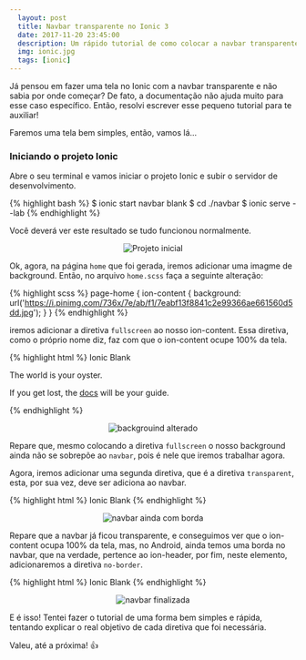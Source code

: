 ```yaml
---
  layout: post
  title: Navbar transparente no Ionic 3
  date: 2017-11-20 23:45:00
  description: Um rápido tutorial de como colocar a navbar transparente no Ionic 3.
  img: ionic.jpg
  tags: [ionic]
---
```


Já pensou em fazer uma tela no Ionic com a navbar transparente e não sabia por onde começar? De fato, a documentação não ajuda muito para esse caso específico. Então, resolvi escrever esse pequeno tutorial para te auxiliar!

Faremos uma tela bem simples, então, vamos lá...

### Iniciando o projeto Ionic

Abre o seu terminal e vamos iniciar o projeto Ionic e subir o servidor de desenvolvimento.

{% highlight bash %}
  $ ionic start navbar blank
  $ cd ./navbar
  $ ionic serve --lab
{% endhighlight %}

Você deverá ver este resultado se tudo funcionou normalmente.

<p align="center"> 
  <img src="{{site.baseurl}}/assets/img/transparent-navbar/ionic-initial.png" alt="Projeto inicial">
</p>

Ok, agora, na página ```home``` que foi gerada, iremos adicionar uma imagme de background. Então, no arquivo ```home.scss``` faça a seguinte alteração: 

{% highlight scss %}
page-home {
  ion-content {
    background: url('https://i.pinimg.com/736x/7e/ab/f1/7eabf13f8841c2e99366ae661560d5dd.jpg');
  }
}
{% endhighlight %}

iremos adicionar a diretiva ```fullscreen``` ao nosso ion-content. Essa diretiva, como o próprio nome diz, faz com que o ion-content ocupe 100% da tela.

{% highlight html %}
<ion-header>
  <ion-navbar>
    <ion-title>
      Ionic Blank
    </ion-title>
  </ion-navbar>
</ion-header>

<ion-content padding fullscreen>
  The world is your oyster.
  <p>
    If you get lost, the <a href="http://ionicframework.com/docs/v2">docs</a> will be your guide.
  </p>
</ion-content>
{% endhighlight %}

<p align="center"> 
  <img src="{{site.baseurl}}/assets/img/transparent-navbar/ionic-bg.png" alt="backgrouind alterado">
</p>



Repare que, mesmo colocando a diretiva ```fullscreen``` o nosso background ainda não se sobrepõe ao ```navbar```, pois é nele que iremos trabalhar agora.


Agora, iremos adicionar uma segunda diretiva, que é a diretiva ```transparent```, esta, por sua vez, deve ser adiciona ao navbar.

{% highlight html %}
<ion-header>
  <ion-navbar transparent>
    <ion-title>
      Ionic Blank
    </ion-title>
  </ion-navbar>
</ion-header>
{% endhighlight %}

<p align="center"> 
  <img src="{{site.baseurl}}/assets/img/transparent-navbar/ionic-navbar-borda.png" alt="navbar ainda com borda">
</p>


Repare que a navbar já ficou transparente, e conseguimos ver que o ion-content ocupa 100% da tela, mas, no Android, ainda temos uma borda no navbar, que na verdade, pertence ao ion-header, por fim, neste elemento, adicionaremos a diretiva ```no-border```.

{% highlight html %}
<ion-header no-border>
  <ion-navbar transparent>
    <ion-title>
      Ionic Blank
    </ion-title>
  </ion-navbar>
</ion-header>
{% endhighlight %}

<p align="center"> 
  <img src="{{site.baseurl}}/assets/img/transparent-navbar/ionic-navbar-finish.png" alt="navbar finalizada">
</p>

E é isso! Tentei fazer o tutorial de uma forma bem simples e rápida, tentando explicar o real objetivo de cada diretiva que foi necessária.

Valeu, até a próxima! :+1: